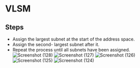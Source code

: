 # VLSM
## Steps 
- Assign the largest subnet at the start of the address space.
- Assign the second- largest subnet after it.
- Repeat the process until all subnets have been assigned.
![Screenshot (128)](https://github.com/user-attachments/assets/884b998e-523c-4b7d-b041-cef5aa55e229)
![Screenshot (127)](https://github.com/user-attachments/assets/68b7f72c-52ff-4994-a872-79c31d56b979)
![Screenshot (126)](https://github.com/user-attachments/assets/3f3152a2-c27b-43dc-9c14-9c8f52469aae)
![Screenshot (125)](https://github.com/user-attachments/assets/f180a866-9a6b-4a1d-8cae-b98f2593ac6c)
![Screenshot (124)](https://github.com/user-attachments/assets/1d8fe7cb-5621-470b-90f9-a7655d6ee1c7)
